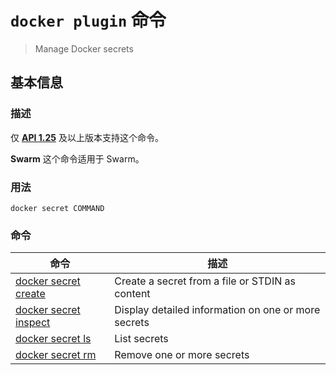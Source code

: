 # `docker plugin` 命令

> Manage Docker secrets

## 基本信息

### 描述

仅 [**API 1.25**](https://docs.docker.com/engine/api/v1.30/) 及以上版本支持这个命令。

**Swarm** 这个命令适用于 Swarm。

### 用法

```
docker secret COMMAND
```

### 命令

| 命令 | 描述 |
| ------------- | ------------- |
| [docker secret create](https://docs.docker.com/engine/reference/commandline/secret_create/) | Create a secret from a file or STDIN as content |
| [docker secret inspect](https://docs.docker.com/engine/reference/commandline/secret_inspect/) | Display detailed information on one or more secrets |
| [docker secret ls](https://docs.docker.com/engine/reference/commandline/secret_ls/) | List secrets |
| [docker secret rm](https://docs.docker.com/engine/reference/commandline/secret_rm/) | Remove one or more secrets |
